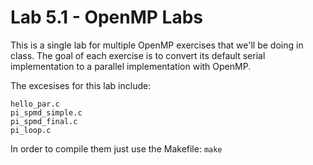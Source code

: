 Lab 5.1 - OpenMP Labs
=====================

This is a single lab for multiple OpenMP exercises that we'll be doing in class. The goal of each exercise is to convert its default serial implementation to
a parallel implementation with OpenMP.

The excesises for this lab include:
```
hello_par.c
pi_spmd_simple.c
pi_spmd_final.c
pi_loop.c
```

In order to compile them just use the Makefile: `make` 